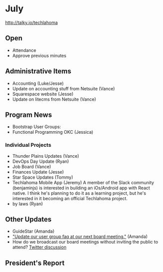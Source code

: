 # July
http://talky.io/techlahoma

## Open
* Attendance
* Approve previous minutes

## Administrative Items
* Accounting (Luke/Jesse)
 * Update on accounting stuff from Netsuite (Vance)
* Squarespace website (Jesse)
 * Update on litecms from Netsuite (Vance)

## Program News
* Bootstrap User Groups: 
 * Functional Programming OKC (Jessica)

### Individual Projects
* Thunder Plains Updates (Vance)
* DevOps Day Update (Ryan)
* Job Board (Vance)
* Finances Update (Jesse)
* Star Space Updates (Tommy)
* Techlahoma Mobile App (Jeremy)
  A member of the Slack community (benjaminjs) is interested in building
  an iOs/Android app with React native. I think he's planning to do it
  as a learning project, but he's interested in it becoming an
  official Techlahoma project.
* by laws (Ryan)

## Other Updates
* GuideStar (Amanda)
* ["Update our user group faq at our next board meeting."](https://techlahoma.slack.com/archives/usergroup-organizers/p1468007147000103) (Amanda)
* How do we broadcast our board meetings without inviting the public to attend? [Twitter discussion](https://twitter.com/joekarl/status/753399641853472768)

## President's Report 

